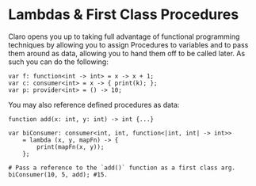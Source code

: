 # Lambdas & First Class Procedures

Claro opens you up to taking full advantage of functional programming techniques by allowing you to assign Procedures to
variables and to pass them around as data, allowing you to hand them off to be called later. As such you can do the
following:

```
var f: function<int -> int> = x -> x + 1;
var c: consumer<int> = x -> { print(k); };
var p: provider<int> = () -> 10;
```

You may also reference defined procedures as data:

```
function add(x: int, y: int) -> int {...}

var biConsumer: consumer<int, int, function<|int, int| -> int>>
    = lambda (x, y, mapFn) -> {
        print(mapFn(x, y));
    };

# Pass a reference to the `add()` function as a first class arg.
biConsumer(10, 5, add); #15.
```